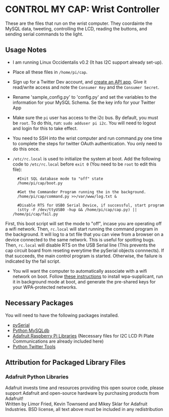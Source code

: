 CONTROL MY CAP: Wrist Controller
================================
These are the files that run on the wrist computer. They coordainte the MySQL data, tweeting, controlling the LCD, reading the buttons, and sending serial commands to the light. 

Usage Notes
-----------
* I am running Linux Occidentalis v0.2 (It has I2C support already set-up).
* Place all these files in `/home/pi/cap`.
* Sign up for a Twitter Dev account, and [create an API app](https://dev.twitter.com/apps).  Give it read/write access and note the `Consumer Key` and the `Consumer Secret`.
* Rename 'sample_config.py' to 'config.py' and set the variables to the information for your MySQL Schema. Se the key info for your Twitter App
* Make sure the `pi` user has access to the i2c bus.  By default, you must be `root`. To do this, run: `sudo adduser pi i2c`. You will need to logout and login for this to take effect.
* You need to SSH into the wrist computer and run command.py one time to complete the steps for twitter OAuth authentication.  You only need to do this once.
* `/etc/rc.local` is used to initialize the system at boot.  Add the following code to `/etc/rc.local` before `exit 0` (You need to be `root` to edit this file):  

        #Init SQL database mode to "off" state
		/home/pi/cap/boot.py

		#Get the Commander Program running the in the background.
		/home/pi/cap/command.py >>/var/www/log.txt &

		#Disable RTS for USB0 Serial Device, if successful, start program
		(stty -F /dev/ttyUSB0 -hup && /home/pi/cap/cap.py) || /home/pi/cap/fail.py

  
First, this boot script will set the mode to "off", incase you are operating off a wifi network. Then, `rc.local` will start running the command program in the background.  It will log to a txt file that you can view from a browser on a device connected to the same network.  This is useful for spotting bugs. Then, `rc.local` will disable RTS on the USB Serial line (This prevents the cap circuit board from reseting everytime the pySerial objects connnects). If that succeeds, the main control program is started. Otherwise, the failure is indicated by the fail script.
* You will want the computer to automatically associate with a wifi network on boot. Follow [these instructions](http://www.geeked.info/raspberry-pi-add-multiple-wifi-access-points/) to install wpa-supplicant, run it in background mode at boot, and generate the pre-shared keys for your WPA-protected networks.

Necessary Packages
------------------
You will need to have the following packages installed.
* [pySerial](http://pyserial.sourceforge.net/)
* [Python MySQLdb](http://sourceforge.net/projects/mysql-python/)
* [Adafruit Raspberry Pi Libraries](https://github.com/adafruit/Adafruit-Raspberry-Pi-Python-Code) (Necessary files for I2C LCD Pi Plate Communications are already included here)
* [Python Twitter Tools](http://mike.verdone.ca/twitter/)

Attribution for Packaged Library Files
--------------------------------------
### Adafruit Python Libraries
Adafruit invests time and resources providing this open source code, please support Adafruit and open-source hardware by purchasing products from Adafruit!  
Written by Limor Fried, Kevin Townsend and Mikey Sklar for Adafruit Industries. BSD license, all text above must be included in any redistribution
